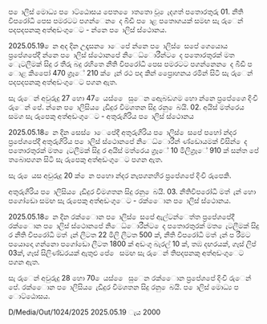 ප ොලිස් මොධ්‍ය ප ොට්ඨොසය පෙත ෙොතතො වූ ෙැදගත් පතොරතුරු 01. නීති විපරෝධී පෙස පමරටට පගන්ෙන ෙද බීඩී ප ොළ පතොගයක් සමඟ සැ රුෙන් පදපදපනකු අත්අඩංගුෙට - න්නෙ ප ොලිස් ස්ථොනය.

2025.05.19 ෙන අද දින උදෑසන ොෙපේ න්නෙ ප ොලිස් ෙසපේ ගෙයොය ප්‍රපේශපේදී න්නෙ ප ොලිස් ස්ථොනපේ නිෙධ්‍ොරීන්ට ෙද පතොරතුරක් මත ෙැටලීමක් සිදු ර තීරු බදු රහිතෙ නීති විපරෝධී පෙස පමරටට පගන්නෙන ෙද බීඩී ප ොළ කිපෙෝ 470 ග්‍රෑේ 210 ක් ෙෑන් රථ පද කින් ප්‍රෙොහනය රමින් සිටි සැ රුෙන් පදපදපනකු අත්අඩංගුෙට පගන ඇත.

සැ රුෙන් අවුරුදු 27 හො 47 ෙයස් ෙෙ සුෙන ඇෙබඩගම හො න්නෙ ප්‍රපේශෙෙ දිංචි රුෙන් පේ. න්නෙ ප ොලිසිය ෙැඩිදුර විමශතන සිදු රනු ෙබයි. 02. අයිස් මත්රෙය සමග සැ රුපෙකු අත්අඩංගුෙට - අතුරුගිරිය ප ොලිස් ස්ථොනය

2025.05.18 ෙන දින සෙස් ොෙපේදී අතුරුගිරිය ප ොලිස් ෙසපේ පහෝ න්දර ප්‍රපේශපේදී අතුරුගිරිය ප ොලිස් ස්ථොනපේ නිෙධ්‍ොරීන් ණ්ඩොයමක් විසින් ෙද පතොරතුරක් මත ෙැටලීමක් සිදු ර අයිස් මත්රෙය ග්‍රෑේ 10 මිලිග්‍රෑේ 910 ක් සන්ත පේ තබොපගන සිටි සැ රුපෙකු අත්අඩංගුෙට පගන ඇත.

සැ රු ෙයස අවුරුදු 20 ක් ෙන පහො න්දර නැපගනහිර ප්‍රපේශපේ දිංචි රුපෙකි.

අතුරුගිරිය ප ොලිසිය ෙැඩිදුර විමශතන සිදු රනු ෙබයි. 03. නීතිවිපරෝධී මත් ැන් හො පගෝඩො සමඟ සැ රුපෙකු අත්අඩංගුෙට - රක්ෙොන ප ොලිස් ස්ථොනය.

2025.05.18 ෙන දින රක්ෙොන ප ොලිස් ෙසපේ ඇල්ටන්ෙත්ත ප්‍රපේශපේදී රක්ෙොන ප ොලිස් ස්ථොනපේ නිෙධ්‍ොරීන්ට ෙද පතොරතුරක් මත ෙැටලීමක් සිදු ර නීති විපරෝධී මත් ැන් ලීටත 22 මිලි ලීටත 500 ක්, නීති විපරෝධී මත් ැන් ප රීමට පයොදො ගන්නො පගෝඩො ලීටත 1800 ක් අඩංගු බැරල් 10 ක්, තඹ දඟරයක්, ගෑස් ලිප් 03ක්, ගෑස් සිලිණ්ඩරයක් ඇතුළු පේ ෙ සමඟ සැ රුෙන් තිපදපනකු අත්අඩංගුෙට පගන ඇත.

සැ රුෙන් අවුරුදු 28 හො 70 ෙයස් ෙෙ සුෙන රක්ෙොන ප්‍රපේශපේ දිංචි රුෙන් පේ. රක්ෙොන ප ොලිසිය ෙැඩිදුර විමශතන සිදු රනු ෙබයි. ප ොලිස් මොධ්‍ය ප ොට්ඨොසය.

D/Media/Out/1024/2025 2025.05.19 ැය 2000